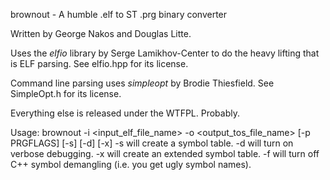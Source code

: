 brownout - A humble .elf to ST .prg binary converter

Written by George Nakos and Douglas Litte.

Uses the *elfio* library by Serge Lamikhov-Center to do the
heavy lifting that is ELF parsing. See elfio.hpp for its
license.

Command line parsing uses *simpleopt* by Brodie Thiesfield.
See SimpleOpt.h for its license.

Everything else is released under the WTFPL. Probably.


Usage: brownout -i <input_elf_file_name> -o <output_tos_file_name> [-p PRGFLAGS] [-s] [-d] [-x]
            -s will create a symbol table.
            -d will turn on verbose debugging.
            -x will create an extended symbol table.
            -f will turn off C++ symbol demangling (i.e. you get ugly symbol names).
